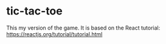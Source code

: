 # tic-tac-toe
This my version of the game. It is based on the React tutorial: https://reactjs.org/tutorial/tutorial.html
